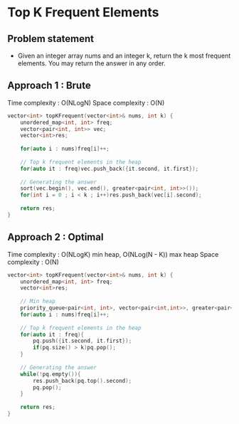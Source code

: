# Top K Frequent Elements

## Problem statement 

- Given an integer array nums and an integer k, return the k most frequent elements. You may return the answer in any order.

## Approach 1 : Brute 

Time complexity : O(NLogN) 
Space complexity : O(N)

```cpp
vector<int> topKFrequent(vector<int>& nums, int k) {
    unordered_map<int, int> freq;
    vector<pair<int, int>> vec;
    vector<int>res;
    
    for(auto i : nums)freq[i]++;
    
    // Top k frequent elements in the heap
    for(auto it : freq)vec.push_back({it.second, it.first});
    
    // Generating the answer
    sort(vec.begin(), vec.end(), greater<pair<int, int>>());
    for(int i = 0 ; i < k ; i++)res.push_back(vec[i].second);
    
    return res;
}
```

## Approach 2 : Optimal

Time complexity : O(NLogK) min heap, O(NLog(N - K)) max heap
Space complexity : O(N)

```cpp
vector<int> topKFrequent(vector<int>& nums, int k) {
    unordered_map<int, int> freq;
    vector<int>res;
    
    // Min heap
    priority_queue<pair<int, int>, vector<pair<int,int>>, greater<pair<int,int>>>pq;
    for(auto i : nums)freq[i]++;
    
    // Top k frequent elements in the heap
    for(auto it : freq){
        pq.push({it.second, it.first});
        if(pq.size() > k)pq.pop();
    }
    
    // Generating the answer
    while(!pq.empty()){
        res.push_back(pq.top().second);
        pq.pop();
    }
    
    return res;
}
```